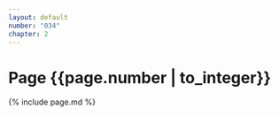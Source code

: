 ```yaml
---
layout: default
number: "034"
chapter: 2
---
```


# Page {{page.number | to_integer}}
{% include page.md %}
